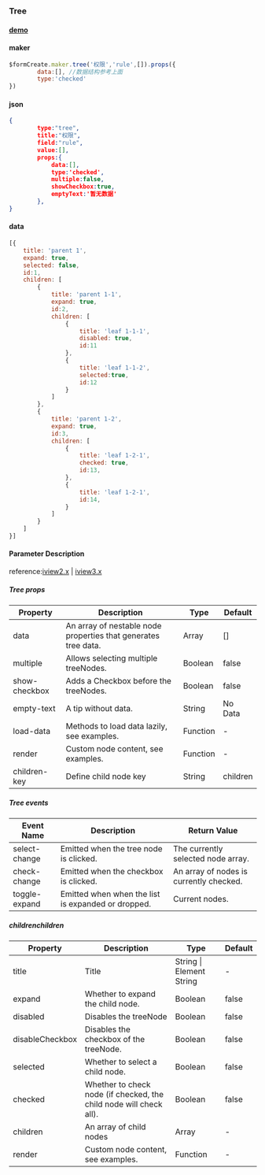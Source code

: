 ### Tree

#### [demo](https://jsrun.net/AehKp/edit)
#### maker
```js
$formCreate.maker.tree('权限','rule',[]).props({
        data:[], //数据结构参考上面
        type:'checked'
})
```

#### json
```json
{
        type:"tree",
        title:"权限",
        field:"rule",
        value:[],
        props:{
            data:[],
            type:'checked',
            multiple:false,
            showCheckbox:true,
            emptyText:'暂无数据'
        },
}
```

#### data
```js
[{
    title: 'parent 1',
    expand: true,
    selected: false,
    id:1,
    children: [
        {
            title: 'parent 1-1',
            expand: true,
            id:2,
            children: [
                {
                    title: 'leaf 1-1-1',
                    disabled: true,
                    id:11
                },
                {
                    title: 'leaf 1-1-2',
                    selected:true,
                    id:12
                }
            ]
        },
        {
            title: 'parent 1-2',
            expand: true,
            id:3,
            children: [
                {
                    title: 'leaf 1-2-1',
                    checked: true,
                    id:13,
                },
                {
                    title: 'leaf 1-2-1',
                    id:14,
                }
            ]
        }
    ]
}]
```

#### Parameter Description

reference:[iview2.x](http://v2.iviewui.com/components/tree#API) | [iview3.x](https://www.iviewui.com/components/tree#API)

##### Tree props

| Property      | Description                                                  | Type     | Default  |
| ------------- | ------------------------------------------------------------ | -------- | -------- |
| data          | An array of nestable node properties that generates tree data. | Array    | []       |
| multiple      | Allows selecting multiple treeNodes.                         | Boolean  | false    |
| show-checkbox | Adds a Checkbox before the treeNodes.                        | Boolean  | false    |
| empty-text    | A tip without data.                                          | String   | No Data  |
| load-data     | Methods to load data lazily, see examples.                   | Function | -        |
| render        | Custom node content, see examples.                           | Function | -        |
| children-key  | Define child node key                                        | String   | children |

##### Tree events

| Event Name    | Description                                        | Return Value                            |
| ------------- | -------------------------------------------------- | --------------------------------------- |
| select-change | Emitted when the tree node is clicked.             | The currently selected node array.      |
| check-change  | Emitted when the checkbox is clicked.              | An array of nodes is currently checked. |
| toggle-expand | Emitted when when the list is expanded or dropped. | Current nodes.                          |

##### childrenchildren

| Property        | Description                                                  | Type                     | Default |
| --------------- | ------------------------------------------------------------ | ------------------------ | ------- |
| title           | Title                                                        | String \| Element String | -       |
| expand          | Whether to expand the child node.                            | Boolean                  | false   |
| disabled        | Disables the treeNode                                        | Boolean                  | false   |
| disableCheckbox | Disables the checkbox of the treeNode.                       | Boolean                  | false   |
| selected        | Whether to select a child node.                              | Boolean                  | false   |
| checked         | Whether to check node (if checked, the child node will check all). | Boolean                  | false   |
| children        | An array of child nodes                                      | Array                    | -       |
| render          | Custom node content, see examples.                           | Function                 | -       |

